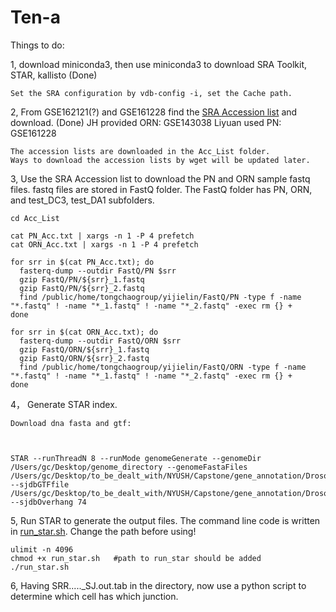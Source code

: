 # Ten-a
Things to do:

1, download miniconda3, then use miniconda3 to download SRA Toolkit, STAR, kallisto (Done)
    
    Set the SRA configuration by vdb-config -i, set the Cache path.

2, From GSE162121(?) and GSE161228 find the [SRA Accession list](https://github.com/GCphtf/Ten-a/tree/main/Accession_List) and download. (Done)
    JH provided ORN: GSE143038
    Liyuan used PN: GSE161228

    The accession lists are downloaded in the Acc_List folder.
    Ways to download the accession lists by wget will be updated later.

3, Use the SRA Accession list to download the PN and ORN sample fastq files.
    fastq files are stored in FastQ folder. The FastQ folder has PN, ORN, and test_DC3, test_DA1 subfolders.

    cd Acc_List

    cat PN_Acc.txt | xargs -n 1 -P 4 prefetch
    cat ORN_Acc.txt | xargs -n 1 -P 4 prefetch
    
    for srr in $(cat PN_Acc.txt); do
      fasterq-dump --outdir FastQ/PN $srr
      gzip FastQ/PN/${srr}_1.fastq
      gzip FastQ/PN/${srr}_2.fastq
      find /public/home/tongchaogroup/yijielin/FastQ/PN -type f -name "*.fastq" ! -name "*_1.fastq" ! -name "*_2.fastq" -exec rm {} +
    done

    for srr in $(cat ORN_Acc.txt); do
      fasterq-dump --outdir FastQ/ORN $srr
      gzip FastQ/ORN/${srr}_1.fastq
      gzip FastQ/ORN/${srr}_2.fastq
      find /public/home/tongchaogroup/yijielin/FastQ/ORN -type f -name "*.fastq" ! -name "*_1.fastq" ! -name "*_2.fastq" -exec rm {} +
    done
    

4， Generate STAR index. 

    Download dna fasta and gtf:

    

    STAR --runThreadN 8 --runMode genomeGenerate --genomeDir /Users/gc/Desktop/genome_directory --genomeFastaFiles /Users/gc/Desktop/to_be_dealt_with/NYUSH/Capstone/gene_annotation/Drosophila_melanogaster.BDGP6.46.dna.toplevel.fa --sjdbGTFfile /Users/gc/Desktop/to_be_dealt_with/NYUSH/Capstone/gene_annotation/Drosophila_melanogaster.BDGP6.46.111.gtf --sjdbOverhang 74

5, Run STAR to generate the output files. The command line code is written in [run_star.sh](https://github.com/GCphtf/Ten-a/tree/main/run_star.sh). Change the path before using!

    ulimit -n 4096
    chmod +x run_star.sh   #path to run_star should be added
    ./run_star.sh
    
6, Having SRR....._SJ.out.tab in the directory, now use a python script to determine which cell has which junction.




